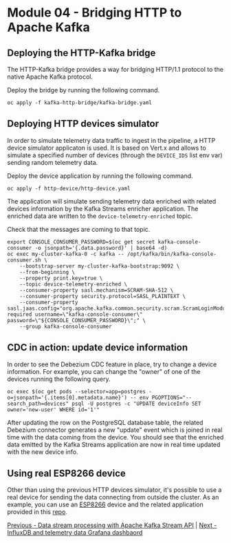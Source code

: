 # Module 04 - Bridging HTTP to Apache Kafka

## Deploying the HTTP-Kafka bridge

The HTTP-Kafka bridge provides a way for bridging HTTP/1.1 protocol to the native Apache Kafka protocol.

Deploy the bridge by running the following command.

```shell
oc apply -f kafka-http-bridge/kafka-bridge.yaml
```

## Deploying HTTP devices simulator

In order to simulate telemetry data traffic to ingest in the pipeline, a HTTP device simulator applicaton is used.
It is based on Vert.x and allows to simulate a specified number of devices (through the `DEVICE_IDS` list env var) sending random telemetry data.

Deploy the device application by running the following command.

```shell
oc apply -f http-device/http-device.yaml
```

The application will simulate sending telemetry data enriched with related devices information by the Kafka Streams enricher application.
The enriched data are written to the `device-telemetry-enriched` topic.

Check that the messages are coming to that topic.

```shell
export CONSOLE_CONSUMER_PASSWORD=$(oc get secret kafka-console-consumer -o jsonpath='{.data.password}' | base64 -d)
oc exec my-cluster-kafka-0 -c kafka -- /opt/kafka/bin/kafka-console-consumer.sh \
    --bootstrap-server my-cluster-kafka-bootstrap:9092 \
    --from-beginning \
    --property print.key=true \
    --topic device-telemetry-enriched \
    --consumer-property sasl.mechanism=SCRAM-SHA-512 \
    --consumer-property security.protocol=SASL_PLAINTEXT \
    --consumer-property sasl.jaas.config="org.apache.kafka.common.security.scram.ScramLoginModule required username=\"kafka-console-consumer\" password=\"${CONSOLE_CONSUMER_PASSWORD}\";" \
    --group kafka-console-consumer
```

## CDC in action: update device information

In order to see the Debezium CDC feature in place, try to change a device information.
For example, you can change the "owner" of one of the devices running the following query.

```shell
oc exec $(oc get pods --selector=app=postgres -o=jsonpath='{.items[0].metadata.name}') -- env PGOPTIONS="--search_path=devices" psql -U postgres -c "UPDATE deviceInfo SET owner='new-user' WHERE id='1'"
```

After updating the row on the PostgreSQL database table, the related Debezium connector generates a new "update" event which is joined in real time with the data coming from the device.
You should see that the enriched data emitted by the Kafka Streams application are now in real time updated with the new device info.

## Using real ESP8266 device

Other than using the previous HTTP devices simulator, it's possible to use a real device for sending the data connecting from outside the cluster.
As an example, you can use an [ESP8266](https://www.espressif.com/en/products/hardware/esp8266ex/overview) device and the related application provided in this [repo](https://github.com/ppatierno/esp8266-http-device).

[Previous - Data stream processing with Apache Kafka Stream API](03-streams-api.md) | [Next - InfluxDB and telemetry data Grafana dashbaord](appendix-influxdb.md)